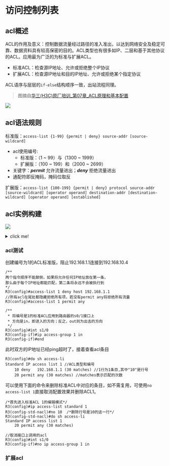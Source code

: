 # 访问控制列表

## acl概述

ACL的作用及意义：控制数据流量经过路径的准入准出，以达到网络安全及稳定可靠、数据资料具有较高保密的目的。ACL类型也有很多如IP、二层和基于其他协议的ACL。应用最为广泛的为标准与扩展ACL。

* 标准ACL：检查源IP地址、允许或拒绝整个IP协议
* 扩展ACL：检查源IP地址和目的IP地址、允许或拒绝某个指定协议

ACL语序与层层的`if-else`结构顺序一致，出站流程同理。

> 图摘自[华三(H3C)原厂培训_第07章_ACL原理和基本配置](https://wenku.baidu.com/view/cc6cfa5c02d276a201292e39.html)

![](https://i.postimg.cc/zGhKPvQr/10-21-55.png)

## acl语法规则

标准版：`access-list {1-99} {permit | deny} source-addr [source-wildcard]`

* acl使用编号:
  * 标准版：（1 ~ 99）与（1300 ~ 1999）
  * 扩展版：（100 ~ 199）和（2000 ~ 2699）
* 关键字：***permit*** 允许流量进出；***deny*** 拒绝流量进出
* 通配符即反掩码，掩码位取反

扩展版：`access-list {100-199} {permit | deny} protocol source-addr [source-wildcard] [operator operand] destination-addr [destination-wildcard] [operator operand] [established]`

## acl实例构建

![](https://i.postimg.cc/Qdjr4fmJ/5-01-47.png)


<details><summary> click me! </summary>

```
R1(config)#int s1/0 
R1(config-if)#ip add 192.168.1.2 255.255.255.0
R1(config-if)#no sh
                      
R1(config-if)#int s1/1
R1(config-if)#ip add 192.168.10.3 255.255.255.0
R1(config-if)#no sh
```

```
R2(config)#int s1/0
R2(config-if)#ip add 192.168.1.1 255.255.255.0
R2(config-if)#no sh
//0.0.0.0 代表的是所有任意的意思
//所有网络到达路径经过192.168.1.2转发
R2(config-if)#ip route 0.0.0.0 0.0.0.0 192.168.1.2 
```

```
R3(config)#int s1/0
R3(config-if)#ip add 192.168.10.4 255.255.255.0
R3(config-if)#no sh
R3(config-if)#ip route 0.0.0.0 0.0.0.0 192.168.10.3
R3(config)#do ping 192.168.1.1
```
</details>



### acl测试

创建编号为1的ACL标准版，阻止192.168.1.1连接到192.168.10.4

```
/**
两个指令顺序不能颠倒，如果将允许任何IP地址放在第一条，
那么由于每个IP地址都能匹配，第二条将永远不会被执行到
*/
R3(config)#access-list 1 deny host 192.168.1.1
//所有acl在尾处都隐藏拒绝所有项，若没有permit any将拒绝所有流量
R3(config)#access-list 1 permit any

/**
 * 将编号是1的标准ACL应用到路由器的s0/1接口上
 * 方向是in，即进入的方向；反之，out则为出去的方向
 */
R3(config)#int s1/0
R3(config-if)#ip access-group 1 in
R3(config-if)#end
```

此时双方的IP地址已经ping超时了，接着查看acl条目

```
R3(config)#do sh access-li
Standard IP access list 1 //ACL类型和编号
    10 deny   192.168.1.1 (30 matches) //1行为1条目,其中"10"是行号
    20 permit any (30 matches) //matches表示匹配的次数
```

可以使用下面的命令来删除标准ACL中对应的条目，如不需复用，可使用`no access-list 1`直接取消配置效果并删除ACL1。

```
/*首先进入标准ACL 1的编辑模式*/
R3(config)#ip access-list standard 1
R3(config-std-nacl)#no 10  /*删除行号是10的这一行*/
R3(config-std-nacl)#do sh access-li
Standard IP access list 1
    20 permit any (30 matches)

//取消接口上调用的acl
R3(config)#int s1/0
R3(config-if)#no ip access-group 1 in
```

### 扩展acl









